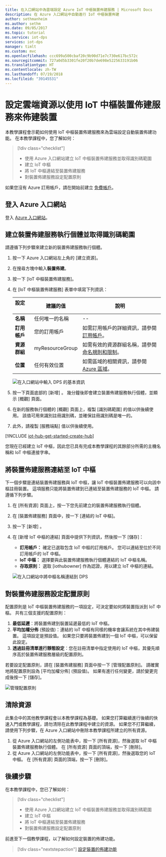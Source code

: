 ```yaml
---
title: 在入口網站中為雲端設定 Azure IoT 中樞裝置佈建服務 | Microsoft Docs
description: 在 Azure 入口網站中自動進行 IoT 中樞裝置佈建
author: sethmanheim
ms.author: sethm
ms.date: 09/05/2017
ms.topic: tutorial
ms.service: iot-dps
services: iot-dps
manager: timlt
ms.custom: mvc
ms.openlocfilehash: ccc699a500cbaf20c9b90d71e7c730e617bc572c
ms.sourcegitcommit: 727a0d5b3301fe20f20b7de698e5225633191b06
ms.translationtype: HT
ms.contentlocale: zh-TW
ms.lasthandoff: 07/19/2018
ms.locfileid: "39145531"
---
```

# <a name="configure-cloud-resources-for-device-provisioning-with-the-iot-hub-device-provisioning-service"></a>設定雲端資源以使用 IoT 中樞裝置佈建服務來佈建裝置

本教學課程會示範如何使用 IoT 中樞裝置佈建服務來為雲端設定自動裝置佈建功能。 在本教學課程中，您了解如何：

> [!div class="checklist"]
> * 使用 Azure 入口網站建立 IoT 中樞裝置佈建服務並取得識別碼範圍
> * 建立 IoT 中樞
> * 將 IoT 中樞連結至裝置佈建服務
> * 對裝置佈建服務設定配置原則

如果您沒有 Azure 訂用帳戶，請在開始前建立 [免費帳戶](https://azure.microsoft.com/free/)。

## <a name="sign-in-to-the-azure-portal"></a>登入 Azure 入口網站

登入 [Azure 入口網站](https://portal.azure.com/)。

## <a name="create-a-device-provisioning-service-instance-and-get-the-id-scope"></a>建立裝置佈建服務執行個體並取得識別碼範圍

請遵循下列步驟來建立新的裝置佈建服務執行個體。

1. 按一下 Azure 入口網站左上角的 [建立資源]。
2. 在搜尋方塊中輸入**裝置佈建**。 
3. 按一下 [IoT 中樞裝置佈建服務]。
4. 在 [IoT 中樞裝置佈建服務] 表單中填寫下列資訊：
    
   | 設定       | 建議的值 | 說明 | 
   | ------------ | ------------------ | ------------------------------------------------- | 
   | **名稱** | 任何唯一的名稱 | -- | 
   | **訂用帳戶** | 您的訂用帳戶  | 如需訂用帳戶的詳細資訊，請參閱[訂用帳戶](https://account.windowsazure.com/Subscriptions)。 |
   | **資源群組** | myResourceGroup | 如需有效的資源群組名稱，請參閱[命名規則和限制](https://docs.microsoft.com/azure/architecture/best-practices/naming-conventions)。 |
   | **位置** | 任何有效位置 | 如需區域的相關資訊，請參閱 [Azure 區域](https://azure.microsoft.com/regions/)。 |   

   ![在入口網站中輸入 DPS 的基本資訊](./media/tutorial-set-up-cloud/create-iot-dps-portal.png)

5. 按一下頁面底部的 [新增] 。 幾分鐘後即會建立裝置佈建服務執行個體，並顯示 [概觀] 頁面。
6. 在新的服務執行個體的 [概觀] 頁面上，複製 [識別碼範圍] 的值以供後續使用。 該值可用來識別註冊識別碼，並確保註冊識別碼是唯一的。
7. 此外，請複製 [服務端點] 值以供後續使用。 

[!INCLUDE [iot-hub-get-started-create-hub](../../includes/iot-hub-get-started-create-hub.md)]

您現在已經建立 IoT 中樞，因此您已具有完成本教學課程的其餘部分所需的主機名稱和 IoT 中樞連接字串。

## <a name="link-the-device-provisioning-service-to-an-iot-hub"></a>將裝置佈建服務連結至 IoT 中樞

下一個步驟是連結裝置佈建服務與 IoT 中樞，讓 IoT 中樞裝置佈建服務可以向該中樞註冊裝置。 這項服務只能將裝置佈建到已連結至裝置佈建服務的 IoT 中樞。 請遵循下列步驟。

1. 在 [所有資源] 頁面上，按一下您先前建立的裝置佈建服務執行個體。
2. 在 [裝置佈建服務] 頁面中，按一下 [連結的 IoT 中樞]。
3. 按一下 [新增] 。
4. 在 [新增 IoT 中樞的連結] 頁面中提供下列資訊，然後按一下 [儲存]：

    * **訂用帳戶：** 確定已選取包含 IoT 中樞的訂用帳戶。 您可以連結至位於不同訂用帳戶的 IoT 中樞。
    * **IoT 中樞：** 選擇要與此裝置佈建服務執行個體連結的 IoT 中樞名稱。
    * **存取原則：** 選取 [iothubowner] 作為認證，用以建立 IoT 中樞的連結。

   ![在入口網站中將中樞名稱連結到 DPS](./media/tutorial-set-up-cloud/link-iot-hub-to-dps-portal.png)

## <a name="set-the-allocation-policy-on-the-device-provisioning-service"></a>對裝置佈建服務設定配置原則

配置原則是 IoT 中樞裝置佈建服務的一項設定，可決定要如何將裝置指派到 IoT 中樞。 共有三個支援的配置原則： 

1. **最低延遲**：將裝置佈建到裝置延遲最低的 IoT 中樞。
2. **平均加權分佈** (預設值)：連結的 IoT 中樞有同樣的機率會讓系統在其中佈建裝置。 這項設定是預設值。 如果您只要將裝置佈建到一個 IoT 中樞，可以保留此設定。 
3. **透過註冊清單進行靜態設定**：您在註冊清單中指定使用的 IoT 中樞，其優先順序高於裝置佈建服務層級的配置原則。

若要設定配置原則，請在 [裝置佈建服務] 頁面中按一下 [管理配置原則]。 請確實地將配置原則設為 [平均加權分佈] \(預設值)。 如果有進行任何變更，請於變更完成後按一下 [儲存]。

![管理配置原則](./media/tutorial-set-up-cloud/iot-dps-manage-allocation.png)

## <a name="clean-up-resources"></a>清除資源

此集合中的其他教學課程會以本教學課程為基礎。 如果您打算繼續進行後續的快速入門或教學課程，請勿清除在此教學課程中建立的資源。 如果您不打算繼續，請使用下列步驟，在 Azure 入口網站中刪除本教學課程所建立的所有資源。

1. 從 Azure 入口網站的左側功能表中，按一下 [所有資源]，然後選取 IoT 中樞裝置佈建服務執行個體。 在 [所有資源] 頁面的頂端，按一下 [刪除]。  
2. 從 Azure 入口網站的左側功能表中，按一下 [所有資源]，然後選取您的 IoT 中樞。 在 [所有資源] 頁面的頂端，按一下 [刪除]。
 
## <a name="next-steps"></a>後續步驟

在本教學課程中，您已了解如何：

> [!div class="checklist"]
> * 使用 Azure 入口網站建立 IoT 中樞裝置佈建服務並取得識別碼範圍
> * 建立 IoT 中樞
> * 將 IoT 中樞連結至裝置佈建服務
> * 對裝置佈建服務設定配置原則

前進至下一個教學課程，以了解如何設定裝置的佈建功能。

> [!div class="nextstepaction"]
> [設定裝置的佈建功能](tutorial-set-up-device.md)
